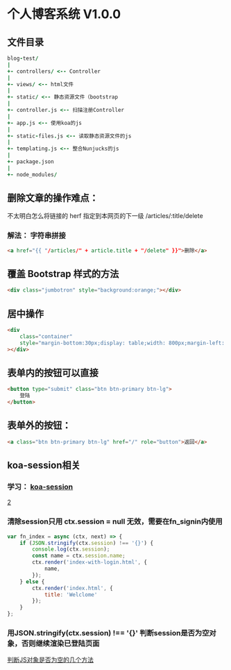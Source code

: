 # 个人博客系统 V1.0.0

## 文件目录

```j
blog-test/
|
+- controllers/ <-- Controller
|
+- views/ <-- html文件
|
+- static/ <-- 静态资源文件（bootstrap
|
+- controller.js <-- 扫描注册Controller
|
+- app.js <-- 使用koa的js
|
+- static-files.js <-- 读取静态资源文件的js
|
+- templating.js <-- 整合Nunjucks的js
|
+- package.json
|
+- node_modules/
```

## 删除文章的操作难点：

不太明白怎么将链接的 herf 指定到本网页的下一级
/articles/:title/delete

### 解法： 字符串拼接

```html
<a href="{{ "/articles/" + article.title + "/delete" }}">删除</a>
```

## 覆盖 Bootstrap 样式的方法

```html
<div class="jumbotron" style="background:orange;"></div>
```

## 居中操作

```html
<div
    class="container"
    style="margin-bottom:30px;display: table;width: 800px;margin-left: auto;margin-right: auto;"
></div>
```

## 表单内的按钮可以直接

```html
<button type="submit" class="btn btn-primary btn-lg">
    登陆
</button>
```

## 表单外的按钮：

```html
<a class="btn btn-primary btn-lg" href="/" role="button">返回</a>
```

## koa-session相关

### 学习： [koa-session](https://www.jianshu.com/p/8f4cc45d712e)

[2](https://segmentfault.com/a/1190000012412299)

### 清除session只用 ctx.session = null 无效，需要在fn_signin内使用

```javascript
var fn_index = async (ctx, next) => {
    if (JSON.stringify(ctx.session) !== '{}') {
        console.log(ctx.session);
        const name = ctx.session.name;
        ctx.render('index-with-login.html', {
            name,
        });
    } else {
        ctx.render('index.html', {
            title: 'Welclome'
        });
    }
};
```

### 用JSON.stringify(ctx.session) !== '{}' 判断session是否为空对象，否则继续渲染已登陆页面

[判断JS对象是否为空的几个方法](https://blog.csdn.net/fungleo/article/details/78113661)